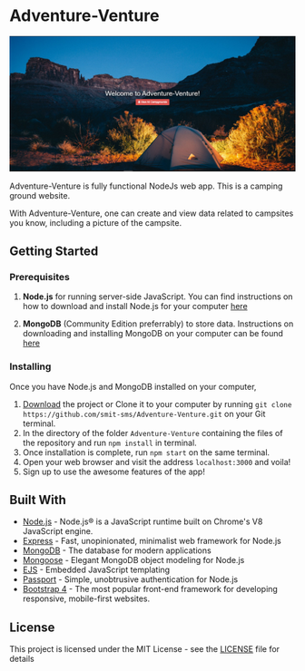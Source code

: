# Adventure-Venture


![](Landing.PNG)

Adventure-Venture is fully functional NodeJs web app. This is a camping ground website.

With Adventure-Venture, one can create and view data related to campsites you know, including a picture of the campsite.

## Getting Started


### Prerequisites

1. **Node.js** for running server-side JavaScript. You can find instructions on how to download and install Node.js for your computer [here](https://nodejs.org/en/download/)

2. **MongoDB** (Community Edition preferrably) to store data. Instructions on downloading and installing MongoDB on your computer can be found [here](https://docs.mongodb.com/manual/installation/)


### Installing

Once you have Node.js and MongoDB installed on your computer,

1. [Download](https://github.com/smit-sms/Adventure-Venture/archive/master.zip) the project or Clone it to your computer by running `git clone https://github.com/smit-sms/Adventure-Venture.git` on your Git terminal.
2. In the directory of the folder `Adventure-Venture` containing the files of the repository and run `npm install` in terminal.
3. Once installation is complete, run `npm start` on the same terminal.
4. Open your web browser and visit the address `localhost:3000` and voila!
5. Sign up to use the awesome features of the app!


## Built With

- [Node.js](https://nodejs.org) - Node.js® is a JavaScript runtime built on Chrome's V8 JavaScript engine.
- [Express](https://expressjs.com/) - Fast, unopinionated, minimalist web framework for Node.js
- [MongoDB](https://www.mongodb.com/) - The database for modern applications
- [Mongoose](https://mongoosejs.com/) - Elegant MongoDB object modeling for Node.js
- [EJS](https://ejs.co/) - Embedded JavaScript templating
- [Passport](http://www.passportjs.org/) - Simple, unobtrusive authentication for Node.js
- [Bootstrap 4](https://getbootstrap.com/) - The most popular front-end framework for developing responsive, mobile-first websites.

## License

This project is licensed under the MIT License - see the [LICENSE](LICENSE) file for details